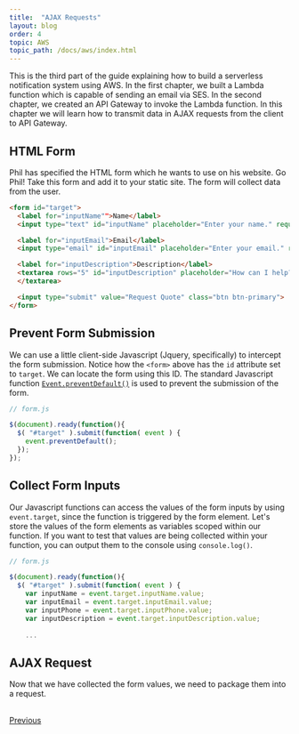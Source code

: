 ```yaml
---
title:  "AJAX Requests"
layout: blog
order: 4
topic: AWS
topic_path: /docs/aws/index.html
---
```

This is the third part of the guide explaining how to build a serverless notification system using AWS. In the first chapter, we built a Lambda function which is capable of sending an email via SES. In the second chapter, we created an API Gateway to invoke the Lambda function. In this chapter we will learn how to transmit data in AJAX requests from the client to API Gateway.

## HTML Form
Phil has specified the HTML form which he wants to use on his website. Go Phil! Take this form and add it to your static site. The form will collect data from the user.

```html
<form id="target">
  <label for="inputName"">Name</label>
  <input type="text" id="inputName" placeholder="Enter your name." required>

  <label for="inputEmail">Email</label>
  <input type="email" id="inputEmail" placeholder="Enter your email." required>

  <label for="inputDescription">Description</label>
  <textarea rows="5" id="inputDescription" placeholder="How can I help?" required>
  </textarea>

  <input type="submit" value="Request Quote" class="btn btn-primary">
</form>
```

## Prevent Form Submission
We can use a little client-side Javascript (Jquery, specifically) to intercept the form submission. Notice how the `<form>` above has the `id` attribute set to `target`. We can locate the form using this ID. The standard Javascript function [`Event.preventDefault()`](https://developer.mozilla.org/en-US/docs/Web/API/Event/preventDefault) is used to prevent the submission of the form.
```javascript
// form.js

$(document).ready(function(){
  $( "#target" ).submit(function( event ) {
    event.preventDefault();
  });
});
```

## Collect Form Inputs
Our Javascript functions can access the values of the form inputs by using `event.target`, since the function is triggered by the form element. Let's store the values of the form elements as variables scoped within our function. If you want to test that values are being collected within your function, you can output them to the console using `console.log()`.
```javascript
// form.js

$(document).ready(function(){
  $( "#target" ).submit(function( event ) {
    var inputName = event.target.inputName.value;
    var inputEmail = event.target.inputEmail.value;
    var inputPhone = event.target.inputPhone.value;
    var inputDescription = event.target.inputDescription.value;
    
    ...
```

## AJAX Request
Now that we have collected the form values, we need to package them into a request.


<br>
<a href="/docs/aws/api-gateway.html"
   class="btn-lg btn-secondary">Previous</a>